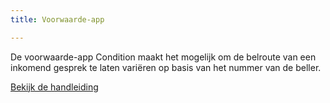 ```yaml
---
title: Voorwaarde-app

---
```

De voorwaarde-app Condition maakt het mogelijk om de belroute van een inkomend gesprek te laten variëren op basis van het nummer van de beller.

<a href="http://www.simmpl.nl/downloads/Simmpl_handleiding_voorwaarde-app.pdf" target="_blank" class="button">Bekijk de handleiding</a>